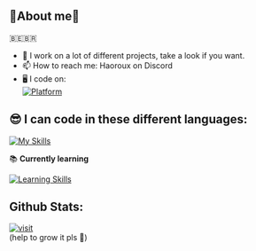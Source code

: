 🔎About me🔎
--
🇧🇪🇧🇷
- 🔭 I work on a lot of different projects, take a look if you want.
- 📫 How to reach me: Haoroux on Discord
- 🖥 I code on:  
[![Platform](https://skillicons.dev/icons?i=linux,debian,windows,raspberrypi)](https://skillicons.dev)  


😎 I can code in these different languages:  
-
[![My Skills](https://skillicons.dev/icons?i=vscode,discord,python,bots,js,html,css,cs,cpp,arduino,raspberrypi,unity)](https://skillicons.dev)    

📚 **Currently learning**

[![Learning Skills](https://skillicons.dev/icons?i=blender,lua,godot)](https://skillicons.dev)


Github Stats:  
-
[![visit](https://visitcount.itsvg.in/api?id=Haoroux&label=Profile%20Views&color=1&icon=0&pretty=false)](https://visitcount.itsvg.in)  
(help to grow it pls 🥺)
